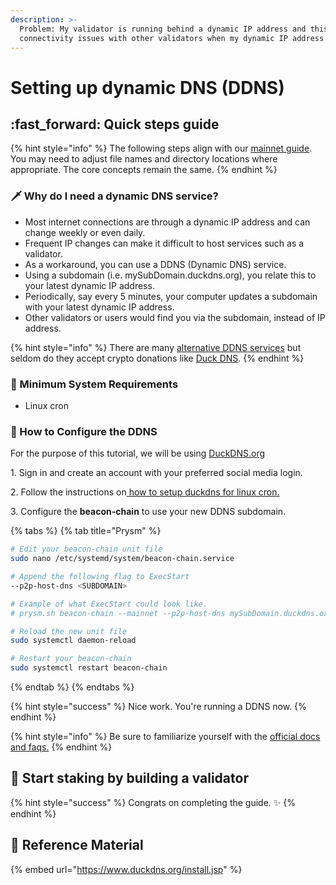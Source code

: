 ```yaml
---
description: >-
  Problem: My validator is running behind a dynamic IP address and this causes
  connectivity issues with other validators when my dynamic IP address changes.
---
```


# Setting up dynamic DNS (DDNS)

## :fast\_forward: Quick steps guide

{% hint style="info" %}
The following steps align with our [mainnet guide](../../../ethereum-staking-guide/ethereum-staking-guide/setting-up-a-validator-on-eth2-mainnet/part-iii-tips-1/). You may need to adjust file names and directory locations where appropriate. The core concepts remain the same.
{% endhint %}

### :dagger: Why do I need a dynamic DNS service?

* Most internet connections are through a dynamic IP address and can change weekly or even daily.
* Frequent IP changes can make it difficult to host services such as a validator.
* As a workaround, you can use a DDNS (Dynamic DNS) service.
* Using a subdomain (i.e. mySubDomain.duckdns.org), you relate this to your latest dynamic IP address.
* Periodically, say every 5 minutes, your computer updates a subdomain with your latest dynamic IP address.
* Other validators or users would find you via the subdomain, instead of IP address.

{% hint style="info" %}
There are many [alternative DDNS services](https://hackerspad.net/software/duck-dns/#alternatives) but seldom do they accept crypto donations like [Duck DNS](https://www.duckdns.org).
{% endhint %}

### :robot: Minimum System Requirements

* Linux cron

### :construction: How to Configure the DDNS

For the purpose of this tutorial, we will be using [DuckDNS.org](https://www.duckdns.org/install.jsp)

1\. Sign in and create an account with your preferred social media login.

2\. Follow the instructions on[ how to setup duckdns for linux cron.](https://www.duckdns.org/install.jsp)

3\. Configure the **beacon-chain** to use your new DDNS subdomain.

{% tabs %}
{% tab title="Prysm" %}
```bash
# Edit your beacon-chain unit file
sudo nano /etc/systemd/system/beacon-chain.service

# Append the following flag to ExecStart
--p2p-host-dns <SUBDOMAIN>

# Example of what ExecStart could look like.
# prysm.sh beacon-chain --mainnet --p2p-host-dns mySubDomain.duckdns.org

# Reload the new unit file
sudo systemctl daemon-reload

# Restart your beacon-chain
sudo systemctl restart beacon-chain
```
{% endtab %}
{% endtabs %}

{% hint style="success" %}
Nice work. You're running a DDNS now.
{% endhint %}

{% hint style="info" %}
Be sure to familiarize yourself with the [official docs and faqs.](https://www.duckdns.org/faqs.jsp)
{% endhint %}

## :robot: Start staking by building a validator <a href="#start-staking-by-building-a-validator" id="start-staking-by-building-a-validator"></a>

{% hint style="success" %}
Congrats on completing the guide. ✨
{% endhint %}

## :jigsaw: Reference Material

{% embed url="https://www.duckdns.org/install.jsp" %}
